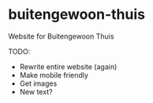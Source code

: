 # buitengewoon-thuis
Website for Buitengewoon Thuis

TODO:
- Rewrite entire website (again)
- Make mobile friendly
- Get images
- New text?